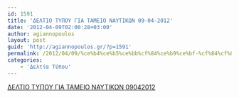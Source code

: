 ```yaml
---
id: 1591
title: 'ΔΕΛΤΙΟ ΤΥΠΟΥ ΓΙΑ ΤΑΜΕΙΟ ΝΑΥΤΙΚΩΝ 09-04-2012'
date: '2012-04-09T02:00:28+03:00'
author: agiannopoulos
layout: post
guid: 'http://agiannopoulos.gr/?p=1591'
permalink: /2012/04/09/%ce%b4%ce%b5%ce%bb%cf%84%ce%b9%ce%bf-%cf%84%cf%85%cf%80%ce%bf%cf%85-%ce%b3%ce%b9%ce%b1-%cf%84%ce%b1%ce%bc%ce%b5%ce%b9%ce%bf-%ce%bd%ce%b1%cf%85%cf%84%ce%b9%ce%ba%cf%89%ce%bd-09-04-2012/
categories:
    - 'Δελτία Τύπου'
---
```


[ΔΕΛΤΙΟ ΤΥΠΟΥ ΓΙΑ ΤΑΜΕΙΟ ΝΑΥΤΙΚΩΝ 09042012](/wp-content/uploads/2012/04/ceb4ceb5cebbcf84ceb9cebf-cf84cf85cf80cebfcf85-ceb3ceb9ceb1-cf84ceb1cebcceb5ceb9cebf-cebdceb1cf85cf84ceb9cebacf89cebd-09042012.doc)